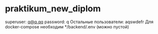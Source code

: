 # praktikum_new_diplom
superuser: q@q.qq
password: q
Остальные пользователи: aqswdefr
Для docker-compose необходим */backend/.env (можно пустой)